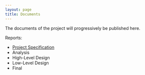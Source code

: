 ```yaml
---
layout: page
title: Documents
--- 
```


The documents of the project will progressively be published here.

Reports:
- [Project Specification](/docs/ProjectSpecificationsDocument.pdf)
- Analysis
- High-Level Design
- Low-Level Design
- Final
